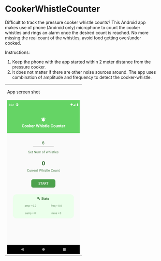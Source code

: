 # CookerWhistleCounter

Difficult to track the pressure cooker whistle counts? This Android app makes use of phone (Android only) microphone to count the cooker whistles and rings an alarm once the desired count is reached. No more missing the real count of the whistles, avoid food getting over/under cooked.

Instructions:
1. Keep the phone with the app started within 2 meter distance from the pressure cooker.
2. It does not matter if there are other noise sources around. The app uses combination of amplitude and frequency to detect the cooker-whistle.

<table>
  <tr>
    <td>
      <p>App screen shot</p>
    </td>
  </tr>
  
  <tr>
    <td>
      <img src="Screenshot_1662760935.png" width="240px"/> 
    </td>
  </tr>
</table>

